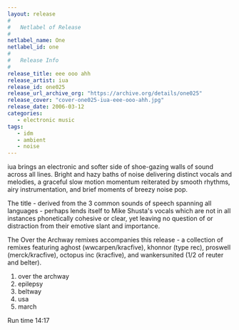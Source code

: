 ```yaml
---
layout: release
#
#   Netlabel of Release
#
netlabel_name: One
netlabel_id: one
#
#   Release Info
#
release_title: eee ooo ahh
release_artist: iua
release_id: one025
release_url_archive_org: "https://archive.org/details/one025"
release_cover: "cover-one025-iua-eee-ooo-ahh.jpg"
release_date: 2006-03-12
categories:
   - electronic music
tags:
   - idm
   - ambient
   - noise
---
```

iua brings an electronic and softer side of shoe-gazing walls of sound across all lines. Bright and hazy baths of noise delivering distinct vocals and melodies, a graceful slow motion momentum reiterated by smooth rhythms, airy instrumentation, and brief moments of breezy noise pop.

The title - derived from the 3 common sounds of speech spanning all languages - perhaps lends itself to Mike Shusta's vocals which are not in all instances phonetically cohesive or clear, yet leaving no question of or distraction from their emotive slant and importance.

The Over the Archway remixes accompanies this release - a collection of remixes featuring aghost (wwcarpen/kracfive), khonnor (type rec), proswell (merck/kracfive), octopus inc (kracfive), and wankersunited (1/2 of reuter and belter).

1. over the archway
2. epilepsy
3. beltway
4. usa
5. march

Run time 14:17

